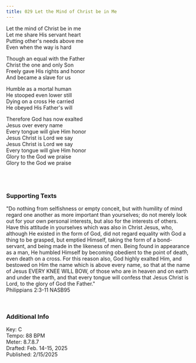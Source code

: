 ```yaml
---
title: 029 Let the Mind of Christ be in Me
---
```


Let the mind of Christ be in me \
Let me share His servant heart \
Putting other's needs above me \
Even when the way is hard 

Though an equal with the Father \
Christ the one and only Son \
Freely gave His rights and honor \
And became a slave for us 

Humble as a mortal human \
He stooped even lower still \
Dying on a cross He carried \
He obeyed His Father's will 

Therefore God has now exalted \
Jesus over every name \
Every tongue will give Him honor \
Jesus Christ is Lord we say \
Jesus Christ is Lord we say \
Every tongue will give Him honor \
Glory to the God we praise \
Glory to the God we praise

<br /> 

### Supporting Texts ###

"Do nothing from selfishness or empty conceit, but with humility of mind regard one another as more important than yourselves; 
do not merely look out for your own personal interests, but also for the interests of others.
Have this attitude in yourselves which was also in Christ Jesus, 
who, although He existed in the form of God, did not regard equality with God a thing to be grasped,
but emptied Himself, taking the form of a bond-servant, and being made in the likeness of men. 
Being found in appearance as a man, He humbled Himself by becoming obedient to the point of death, even death on a cross. 
For this reason also, God highly exalted Him, and bestowed on Him the name which is above every name, 
so that at the name of Jesus EVERY KNEE WILL BOW, of those who are in heaven and on earth and under the earth, 
and that every tongue will confess that Jesus Christ is Lord, to the glory of God the Father." \
Philippians 2:3-11 NASB95

<br />

### Additional Info

Key: C \
Tempo: 88 BPM \
Meter: 8.7.8.7 \
Drafted: Feb. 14-15, 2025 \
Published: 2/15/2025 
